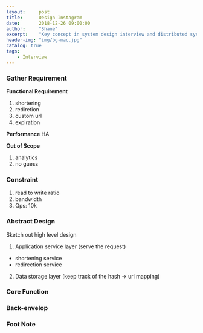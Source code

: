 ```yaml
---
layout:     post
title:      Design Instagram
date:       2018-12-26 09:00:00
author:     "Shane"
excerpt:    "Key concept in system design interview and distributed system"
header-img: "img/bg-mac.jpg"
catalog: true
tags:
    - Interview
---
```


### Gather Requirement

**Functional Requirement**
1. shortering
2. rediretion
3. custom url
4. expiration

**Performance**
HA

**Out of Scope**
1. analytics
2. no guess

### Constraint
1. read to write ratio
2. bandwidth
3. Qps: 10k

### Abstract Design
Sketch out high level design  
1. Application service layer (serve the request)
- shortening service
- redirection service
2. Data storage layer (keep track of the hash -> url mapping)

### Core Function

### Back-envelop

### Foot Note





